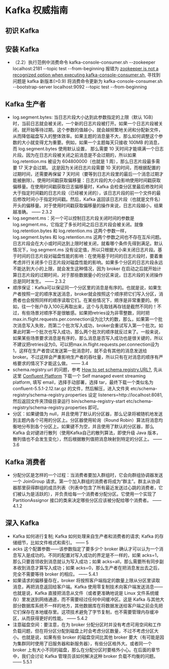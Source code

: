 # Kafka 权威指南

## 初识 Kafka

## 安装 Kafka

* （2.2）执行范例中消费命令 kafka-console-consumer.sh --zookeeper localhost:2181 --topic test --from-beginning 报错为 [zookeeper is not a recognized option when executing kafka-console-consumer.sh](https://stackoverflow.com/a/53429129), 寻找到问题是 kafka 新版本(>0.9) 将消费命令更新为 kafka-console-consumer.sh --bootstrap-server localhost:9092 --topic test --from-beginning

## Kafka 生产者

* log.segment.bytes: 当日志片段大小达到此参数指定的上限（默认 1GB）时，当前日志就会被关闭，一个新的日志片段被打开。如果一个日志片段被关闭，就开始等待过期。这个参数的值越小，就会越频繁地关闭和分配新文件，从而降低磁盘写入的整体效率。如果主题的消息量不大，那么如何调整这个参数的大小就变得尤为重要。例如，如果一个主题每天只接收 100MB 的消息， 而 log.segment.bytes 使用默认设置， 那么需要 10 天时间才能填满一个日志片段。因为在日志片段被关闭之前消息是不会过期的，所以如果 log.retention.ms 被设为 604800000（也就是 1 周），那么日志片段最多需要 17 天才会过期。 这是因为关闭日志片段需要 10 天的时间，而根据配置的过期时间，还需要再保留 7 天时间（要等到日志片段里的最后一个消息过期才能被删除）。使用时间戳获取偏移量：日志片段的大小会影响使用时间戳获取偏移量。在使用时间戳获取日志偏移量时，Kafka 会检查分区里最后修改时间大于指定时间戳的日志片段（已经被关闭的），该日志片段的前一个文件的最后修改时间小于指定时间戳。然后，Kafka 返回该日志片段（也就是文件名）开头的偏移量。对于使用时间戳获取偏移量的操作来说，日志片段越小，结果越准确。  —— 2.3.2
* log.segment.ms：另一个可以控制日志片段关闭时间的参数是 log.segment.ms，它指定了多长时间之后日志片段会被关闭。就像 log.retention.bytes 和 log.retention.ms 这两个参数一样，log.segment.bytes 和 log.retention.ms 这两个参数之间也不存在互斥问题。日志片段会在大小或时间达到上限时被关闭，就看哪个条件先得到满足。默认情况下，log.segment.ms 没有设定值，所以只根据大小来关闭日志片段。基于时间的日志片段对磁盘性能的影响：在使用基于时间的日志片段时，要着重考虑并行关闭多个日志片段对磁盘性能的影响。如果多个分区的日志片段永远不能达到大小的上限，就会发生这种情况，因为 broker 在启动之后就开始计算日志片段的过期时间，对于那些数据量小的分区来说，日志片段的关闭操作总是同时发生。    —— 2.3.2
* 顺序保证：Kafka可以保证同一个分区里的消息是有序的。也就是说，如果生产者按照一定的顺序发送消息，broker就会按照这个顺序把它们写入分区，消费者也会按照同样的顺序读取它们。在某些情况下，顺序是非常重要的。例如，往一个账户存入100元再取出来，这个与先取钱再存钱是截然不同的！不过，有些场景对顺序不是很敏感。如果把retries设为非零整数，同时把max.in.flight.requests.per.connection设为比1大的数，那么，如果第一个批次消息写入失败，而第二个批次写入成功，broker会重试写入第一个批次。如果此时第一个批次也写入成功，那么两个批次的顺序就反过来了。一般来说，如果某些场景要求消息是有序的，那么消息是否写入成功也是很关键的，所以不建议把retries设为0。可以把max.in.flight.requests.per.connection设为1，这样在生产者尝试发送第一批消息时，就不会有其他的消息发送给broker。不过这样会严重影响生产者的吞吐量，所以只有在对消息的顺序有严格要求的情况下才能这么做。     —— 3.4
* schema.registry.url 的问题，参考 [How to set schema.registry.URL?](https://stackoverflow.com/a/51904064), 先从这里 [Confluent Platform](https://www.confluent.io/download/) 下载一个 Self managed event streaming platform, 填写 email，选择手动部署，选择 tar，最终下载一个类似名为 confluent-5.5.1-2.12.tar.gz 的文件，然后解压，进入文件夹 etc/schema-registry/schema-registry.properties 设定 listeners=http://localhost:8081, 然后返回文件夹顶级目录运行 bin/schema-registry-start etc/schema-registry/schema-registry.properties 即可。
* 分区：如果键值为 null，并且使用了默认的分区器，那么记录将被随机地发送到主题内各个可用的分区上。分区器使用轮询（Round Robin）算法将消息均衡地分布到各个分区上。如果键不为空，并且使用了默认的分区器，那么 Kafka 会对键进行散列（使用Kafka自己的散列算法，即使升级 Java 版本，散列值也不会发生变化），然后根据散列值把消息映射到特定的分区上。       —— 3.6

## Kafka 消费者

* 分配分区是怎样的一个过程：当消费者要加入群组时，它会向群组协调器发送一个 JoinGroup 请求。第一个加入群组的消费者将成为“群主”。群主从协调器那里获得群组的成员列表（列表中包含了所有最近发送过心跳的消费者，它们被认为是活跃的），并负责给每一个消费者分配分区。它使用一个实现了 PartitionAssignor 接口的类来决定哪些分区应该被分配给哪个消费者。       —— 4.1.2

## 深入 Kafka

* Kafka 如何进行复制; Kafka 如何处理来自生产者和消费者的请求; Kafka 的存储细节，比如文件格式和索引。      —— 5
* acks 这个配置参数——该参数指定了要多少个 broker 确认才可以认为一个消息写入是成功的。不同的配置对写入成功的界定是不一样的，如果 acks=1，那么只要首领收到消息就认为写入成功；如果 acks=all，那么需要所有同步副本收到消息才算写入成功；如果 acks=0，那么生产者在把消息发出去之后，完全不需要等待 broker 的相应。     —— 5.4.1
* 如果请求的偏移量存在，broker 将按照客户端指定的数量上限从分区里读取消息，再把消息返回给客户端。Kafka 使用零复制技术向客户端发送消息——也就是说，Kafka 直接把消息从文件（或者更准确地说是 Linux 文件系统缓存）里发送到网络通道，而不需要经过任何中间缓冲区。这是 Kafka 与其他大部分数据库系统不一样的地方，其他数据库在将数据发送给客户端之前会先把它们保存在本地缓存里。这项技术避免了字节复制，也不需要管理内存缓冲区，从而获得更好的性能。       —— 5.4.2
* 注意磁盘空间：要注意，在为 broker 分配分区时并没有考虑可用空间和工作负载问题，但在将分区分配到磁盘上时会考虑分区数量，不过不考虑分区大小。也就是说，如果有些 broker 的磁盘空间比其他 broker 要大（有可能是因为集群同时使用了旧服务器和新服务器），有些分区格外大。或者同一个 broker 上有大小不同的磁盘，那么在分配分区时要格外小心。在后面的章节中，我们会讨论 Kafka 管理员该如何解决这种 broker 负载不均衡的问题。     —— 5.5.1


